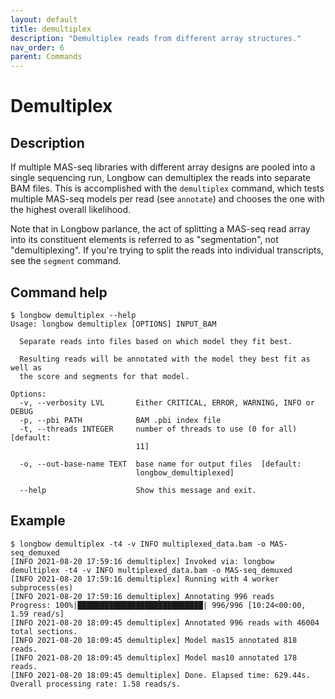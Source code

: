 ```yaml
---
layout: default
title: demultiplex
description: "Demultiplex reads from different array structures."
nav_order: 6
parent: Commands
---
```


# Demultiplex

## Description

If multiple MAS-seq libraries with different array designs are pooled into a single sequencing run, Longbow can demultiplex the reads into separate BAM files.  This is accomplished with the `demultiplex` command, which tests multiple MAS-seq models per read (see `annotate`) and chooses the one with the highest overall likelihood.

Note that in Longbow parlance, the act of splitting a MAS-seq read array into its constituent elements is referred to as "segmentation", not "demultiplexing". If you're trying to split the reads into individual transcripts, see the `segment` command.

## Command help

```shell
$ longbow demultiplex --help
Usage: longbow demultiplex [OPTIONS] INPUT_BAM

  Separate reads into files based on which model they fit best.

  Resulting reads will be annotated with the model they best fit as well as
  the score and segments for that model.

Options:
  -v, --verbosity LVL       Either CRITICAL, ERROR, WARNING, INFO or DEBUG
  -p, --pbi PATH            BAM .pbi index file
  -t, --threads INTEGER     number of threads to use (0 for all)  [default:
                            11]

  -o, --out-base-name TEXT  base name for output files  [default:
                            longbow_demultiplexed]

  --help                    Show this message and exit.
```

## Example

```shell
$ longbow demultiplex -t4 -v INFO multiplexed_data.bam -o MAS-seq_demuxed
[INFO 2021-08-20 17:59:16 demultiplex] Invoked via: longbow demultiplex -t4 -v INFO multiplexed_data.bam -o MAS-seq_demuxed
[INFO 2021-08-20 17:59:16 demultiplex] Running with 4 worker subprocess(es)
[INFO 2021-08-20 17:59:16 demultiplex] Annotating 996 reads
Progress: 100%|████████████████████████████| 996/996 [10:24<00:00,  1.59 read/s]
[INFO 2021-08-20 18:09:45 demultiplex] Annotated 996 reads with 46004 total sections.
[INFO 2021-08-20 18:09:45 demultiplex] Model mas15 annotated 818 reads.
[INFO 2021-08-20 18:09:45 demultiplex] Model mas10 annotated 178 reads.
[INFO 2021-08-20 18:09:45 demultiplex] Done. Elapsed time: 629.44s. Overall processing rate: 1.58 reads/s.
```
